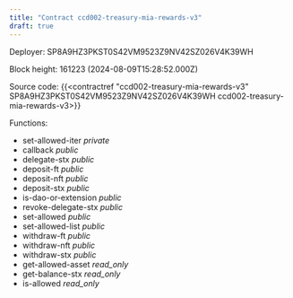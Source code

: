 ```yaml
---
title: "Contract ccd002-treasury-mia-rewards-v3"
draft: true
---
```

Deployer: SP8A9HZ3PKST0S42VM9523Z9NV42SZ026V4K39WH


 



Block height: 161223 (2024-08-09T15:28:52.000Z)

Source code: {{<contractref "ccd002-treasury-mia-rewards-v3" SP8A9HZ3PKST0S42VM9523Z9NV42SZ026V4K39WH ccd002-treasury-mia-rewards-v3>}}

Functions:

* set-allowed-iter _private_
* callback _public_
* delegate-stx _public_
* deposit-ft _public_
* deposit-nft _public_
* deposit-stx _public_
* is-dao-or-extension _public_
* revoke-delegate-stx _public_
* set-allowed _public_
* set-allowed-list _public_
* withdraw-ft _public_
* withdraw-nft _public_
* withdraw-stx _public_
* get-allowed-asset _read_only_
* get-balance-stx _read_only_
* is-allowed _read_only_
